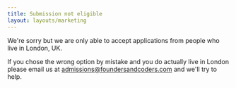```yaml
---
title: Submission not eligible
layout: layouts/marketing
---
```


We're sorry but we are only able to accept applications from people who live in London, UK.

If you chose the wrong option by mistake and you do actually live in London please email us at admissions@foundersandcoders.com and we'll try to help.
